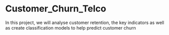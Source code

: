 # Customer_Churn_Telco
In this project, we will analyse customer retention, the key indicators as well as create classification models to help predict customer churn
